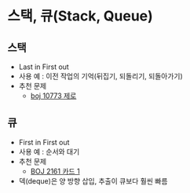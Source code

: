 # 스택, 큐(Stack, Queue)

## 스택
- Last in First out
- 사용 예 : 이전 작업의 기억(뒤집기, 되돌리기, 되돌아가기)
- 추천 문제
  - [boj 10773 제로](https://www.acmicpc.net/problem/10773)

## 큐
- First in First out
- 사용 예 : 순서와 대기
- 추천 문제
  - [BOJ 2161 카드 1](https://www.acmicpc.net/problem/2161)
- 덱(deque)은 양 방향 삽입, 추출이 큐보다 훨씬 빠름
